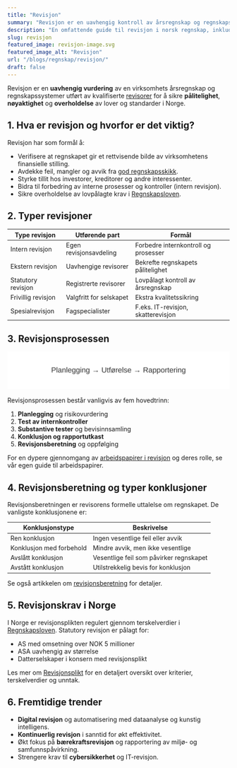 ```yaml
---
title: "Revisjon"
summary: "Revisjon er en uavhengig kontroll av årsregnskap og regnskapssystemer for å sikre pålitelighet og overholdelse av lover og standarder. I denne artikkelen gjennomgås formål, typer revisjoner, prosessen, revisjonsberetning og fremtidige utviklingstrekk."
description: "En omfattende guide til revisjon i norsk regnskap, inkludert lovkrav, revisjonsprosessen, revisjonsberetning og fremtidige trender."
slug: revisjon
featured_image: revisjon-image.svg
featured_image_alt: "Revisjon"
url: "/blogs/regnskap/revisjon/"
draft: false
---
```


Revisjon er en **uavhengig vurdering** av en virksomhets årsregnskap og regnskapssystemer utført av kvalifiserte [revisorer](/blogs/regnskap/revisor "Revisor") for å sikre **pålitelighet**, **nøyaktighet** og **overholdelse** av lover og standarder i Norge.

## 1. Hva er revisjon og hvorfor er det viktig?

Revisjon har som formål å:

* Verifisere at regnskapet gir et rettvisende bilde av virksomhetens finansielle stilling.
* Avdekke feil, mangler og avvik fra [god regnskapsskikk](/blogs/regnskap/god-regnskapsskikk "God Regnskapsskikk - Prinsipper, Standarder og Beste Praksis i Norge").
* Styrke tillit hos investorer, kreditorer og andre interessenter.
* Bidra til forbedring av interne prosesser og kontroller (intern revisjon).
* Sikre overholdelse av lovpålagte krav i [Regnskapsloven](/blogs/regnskap/hva-er-regnskapsloven "Hva er Regnskapsloven? En Komplett Guide til Norske Regnskapslover og Forskrifter").

## 2. Typer revisjoner

| Type revisjon           | Utførende part            | Formål                           |
|-------------------------|---------------------------|----------------------------------|
| Intern revisjon         | Egen revisjonsavdeling    | Forbedre internkontroll og prosesser |
| Ekstern revisjon        | Uavhengige revisorer      | Bekrefte regnskapets pålitelighet |
| Statutory revisjon      | Registrerte revisorer     | Lovpålagt kontroll av årsregnskap |
| Frivillig revisjon      | Valgfritt for selskapet   | Ekstra kvalitetssikring         |
| Spesialrevisjon         | Fagspecialister           | F.eks. IT-revisjon, skatterevisjon |

## 3. Revisjonsprosessen

![Revisjonsprosessen](revisjon-prosess.svg)

Revisjonsprosessen består vanligvis av fem hovedtrinn:

1. **Planlegging** og risikovurdering
2. **Test av internkontroller**
3. **Substantive tester** og bevisinnsamling
4. **Konklusjon og rapportutkast**
5. **Revisjonsberetning** og oppfølging

For en dypere gjennomgang av [arbeidspapirer i revisjon](/blogs/regnskap/hva-er-arbeidspapirer-revisjon "Arbeidspapirer i revisjon") og deres rolle, se vår egen guide til arbeidspapirer.

## 4. Revisjonsberetning og typer konklusjoner

Revisjonsberetningen er revisorens formelle uttalelse om regnskapet. De vanligste konklusjonene er:

| Konklusjonstype         | Beskrivelse                            |
|-------------------------|----------------------------------------|
| Ren konklusjon          | Ingen vesentlige feil eller avvik      |
| Konklusjon med forbehold| Mindre avvik, men ikke vesentlige      |
| Avslått konklusjon      | Vesentlige feil som påvirker regnskapet |
| Avstått konklusjon      | Utilstrekkelig bevis for konklusjon    |

Se også artikkelen om [revisjonsberetning](/blogs/regnskap/hva-er-revisjonsberetning "Hva er Revisjonsberetning?") for detaljer.

## 5. Revisjonskrav i Norge

I Norge er revisjonsplikten regulert gjennom terskelverdier i [Regnskapsloven](/blogs/regnskap/hva-er-regnskapsloven "Hva er Regnskapsloven? En Komplett Guide til Norske Regnskapslover og Forskrifter"). Statutory revisjon er pålagt for:

* AS med omsetning over NOK 5 millioner
* ASA uavhengig av størrelse
* Datterselskaper i konsern med revisjonsplikt

Les mer om [Revisjonsplikt](/blogs/regnskap/revisjonsplikt "Revisjonsplikt") for en detaljert oversikt over kriterier, terskelverdier og unntak.

## 6. Fremtidige trender

* **Digital revisjon** og automatisering med dataanalyse og kunstig intelligens.
* **Kontinuerlig revisjon** i sanntid for økt effektivitet.
* Økt fokus på **bærekraftsrevisjon** og rapportering av miljø- og samfunnspåvirkning.
* Strengere krav til **cybersikkerhet** og IT-revisjon.

